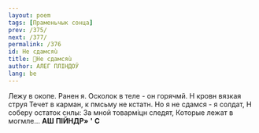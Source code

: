 ```yaml
---
layout: poem
tags: [Праменьчык сонца]
prev: /375/
next: /377/
permalink: /376
id: Не сдамсяù
title: 🚧Не сдамсяù
author: АЛЕГ ПЛІНДОЎ
lang: be
---
```



Лежу в окопе. Ранен я.
Осколок в теле - он горячмй.
Н кровн вязкая струя
Течет в карман, к пмсьму не кстатн.
Но я не сдамся - я солдат, Н соберу остаток снлы: За мной товарміцн следят, Которые лежат в могмле...
**АШ**  **ПІЙНДР»**  **'**  **С**
